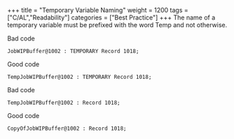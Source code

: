 +++
title = "Temporary Variable Naming"
weight = 1200
tags = ["C/AL","Readability"]
categories = ["Best Practice"]
+++
The name of a temporary variable must be prefixed with the word Temp and not otherwise.

Bad code

```al
JobWIPBuffer@1002 : TEMPORARY Record 1018;   
```
    

Good code

```al
TempJobWIPBuffer@1002 : TEMPORARY Record 1018;   
```

Bad code

```al
TempJobWIPBuffer@1002 : Record 1018;   
```
    

Good code

```al
CopyOfJobWIPBuffer@1002 : Record 1018;
```
